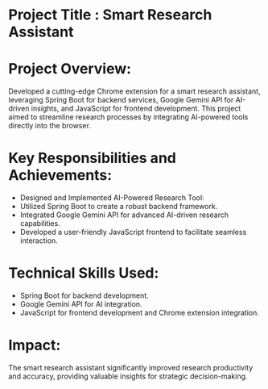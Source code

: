 # Project Title : Smart Research Assistant


# Project Overview:

Developed a cutting-edge Chrome extension for a smart research assistant, leveraging Spring Boot for backend services, Google Gemini API for AI-driven insights, and JavaScript for frontend development. This project aimed to streamline research processes by integrating AI-powered tools directly into the browser.


# Key Responsibilities and Achievements:
 
* Designed and Implemented AI-Powered Research Tool:
* Utilized Spring Boot to create a robust backend framework.
* Integrated Google Gemini API for advanced AI-driven research capabilities.
* Developed a user-friendly JavaScript frontend to facilitate seamless interaction.


# Technical Skills Used:

* Spring Boot for backend development.
* Google Gemini API for AI integration.
* JavaScript for frontend development and Chrome extension integration.

# Impact:
The smart research assistant significantly improved research productivity and accuracy, providing valuable insights for strategic decision-making.
